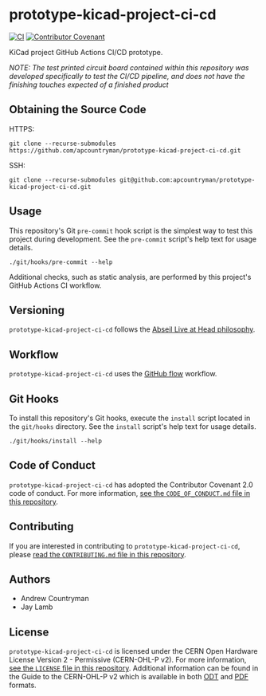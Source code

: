 # prototype-kicad-project-ci-cd
[![CI](https://github.com/apcountryman/prototype-kicad-project-ci-cd/actions/workflows/ci.yml/badge.svg)](https://github.com/apcountryman/prototype-kicad-project-ci-cd/actions/workflows/ci.yml)
[![Contributor Covenant](https://img.shields.io/badge/Contributor%20Covenant-2.0-4baaaa.svg)](CODE_OF_CONDUCT.md)

KiCad project GitHub Actions CI/CD prototype.

*NOTE: The test printed circuit board contained within this repository was developed
specifically to test the CI/CD pipeline, and does not have the finishing touches expected
of a finished product*

## Obtaining the Source Code
HTTPS:
```shell
git clone --recurse-submodules https://github.com/apcountryman/prototype-kicad-project-ci-cd.git
```
SSH:
```shell
git clone --recurse-submodules git@github.com:apcountryman/prototype-kicad-project-ci-cd.git
```

## Usage
This repository's Git `pre-commit` hook script is the simplest way to test this project
during development.
See the `pre-commit` script's help text for usage details.
```shell
./git/hooks/pre-commit --help
```

Additional checks, such as static analysis, are performed by this project's GitHub Actions
CI workflow.

## Versioning
`prototype-kicad-project-ci-cd` follows the [Abseil Live at Head
philosophy](https://abseil.io/about/philosophy).

## Workflow
`prototype-kicad-project-ci-cd` uses the [GitHub
flow](https://guides.github.com/introduction/flow/) workflow.

## Git Hooks
To install this repository's Git hooks, execute the `install` script located in the
`git/hooks` directory.
See the `install` script's help text for usage details.
```shell
./git/hooks/install --help
```

## Code of Conduct
`prototype-kicad-project-ci-cd` has adopted the Contributor Covenant 2.0 code of conduct.
For more information, [see the `CODE_OF_CONDUCT.md` file in this
repository](CODE_OF_CONDUCT.md).

## Contributing
If you are interested in contributing to `prototype-kicad-project-ci-cd`, please [read the
`CONTRIBUTING.md` file in this repository](CONTRIBUTING.md).

## Authors
- Andrew Countryman
- Jay Lamb

## License
`prototype-kicad-project-ci-cd` is licensed under the CERN Open Hardware License Version
2 - Permissive (CERN-OHL-P v2).
For more information, [see the `LICENSE` file in this repository](LICENSE).
Additional information can be found in the Guide to the CERN-OHL-P v2 which is available
in both [ODT](LICENSE-guide.odt) and [PDF](LICENSE-guide.pdf) formats.

